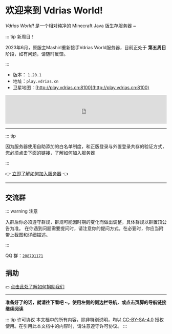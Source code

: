 # 欢迎来到 Vdrias World!

*Vdrias World!* 是一个相对纯净的 Minecraft Java 版生存服务器 ~

::: tip 新周目！

2023年6月，原服主Mashirl重新接手Vdrias World服务器，目前正处于 **第五周目** 阶段，如有问题，请随时反馈。

:::

- 版本： `1.20.1`
- 地址：`play.vdrias.cn`
- 卫星地图：[http://play.vdrias.cn:8100](http://play.vdrias.cn:8100)

<iframe style="width:728px;height:90px;max-width:100%;border:none;display:block;margin:auto" src="https://namemc.com/server/play.vdrias.cn/embed" width="728" height="90"></iframe>

---

::: tip

因为服务器使用自助添加的白名单制度，和正版登录与外置登录共存的验证方式，您必须点击下面的链接，了解如何加入服务器

:::

👉 [立即了解如何加入服务器](/get-started#加入)  👈

---

## 交流群

::: warning 注意

入群后你必须遵守群规，群规可能因时期的变化而做出调整，具体群规以群置顶公告为准。
在你遇到问题需要提问时，请注意你的提问方式。在必要时，你应当附带上截图和详细描述。

:::

QQ 群：[`208791171`](https://jq.qq.com/?_wv=1027&k=aXIUvT35)

## 捐助

💴 [点击此处了解如何捐助我们](/donate)

---

**准备好了的话，就请往下看吧 ~。使用左侧的侧边栏导航，或点击页脚的导航链接继续阅读**

::: tip 许可协议
本文档中的所有内容，除非特别说明，均以 [CC-BY-SA-4.0](https://creativecommons.org/licenses/by-sa/4.0/deed.zh) 授权使用。在引用此本文档中的内容时，请注意遵守许可协议。
:::
